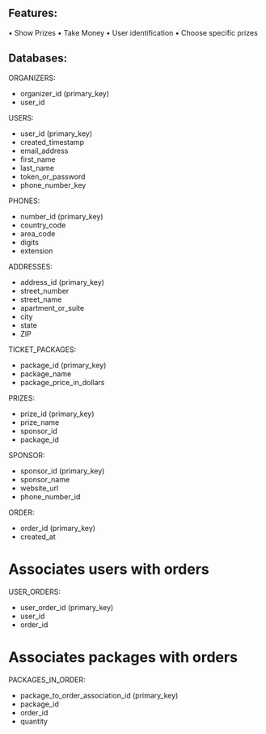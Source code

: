 Features:
---------
• Show Prizes
• Take Money
• User identification
• Choose specific prizes

Databases:
---------

ORGANIZERS:
- organizer_id (primary_key)
- user_id 

USERS:
- user_id (primary_key)
- created_timestamp
- email_address 
- first_name
- last_name
- token_or_password
- phone_number_key

PHONES:
- number_id (primary_key)
- country_code
- area_code
- digits
- extension

ADDRESSES:
- address_id (primary_key)
- street_number
- street_name
- apartment_or_suite
- city
- state
- ZIP

TICKET_PACKAGES:
- package_id (primary_key)
- package_name
- package_price_in_dollars

PRIZES:
- prize_id (primary_key) 
- prize_name
- sponsor_id
- package_id

SPONSOR:
- sponsor_id (primary_key)
- sponsor_name
- website_url
- phone_number_id

ORDER: 
- order_id (primary_key)
- created_at

#  Associates users with orders
USER_ORDERS:
- user_order_id (primary_key)
- user_id 
- order_id

#  Associates packages with orders
PACKAGES_IN_ORDER:
- package_to_order_association_id (primary_key)
- package_id
- order_id
- quantity


